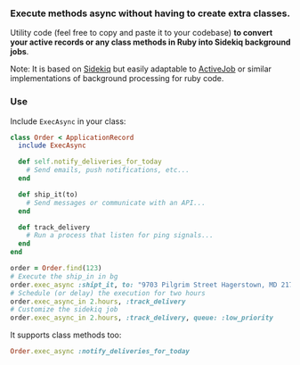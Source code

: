 ### Execute methods async without having to create extra classes.

Utility code (feel free to copy and paste it to your codebase) **to convert your active records or any class methods in Ruby into Sidekiq background jobs**.

Note: It is based on [Sidekiq](https://github.com/sidekiq/sidekiq) but easily adaptable to [ActiveJob](https://guides.rubyonrails.org/active_job_basics.html) or similar implementations of background processing for ruby code.

### Use

Include `ExecAsync` in your class:

```ruby
class Order < ApplicationRecord
  include ExecAsync

  def self.notify_deliveries_for_today
    # Send emails, push notifications, etc...
  end

  def ship_it(to)
    # Send messages or communicate with an API...
  end

  def track_delivery
    # Run a process that listen for ping signals...
  end
end

order = Order.find(123)
# Execute the ship_in in bg
order.exec_async :shipt_it, to: "9703 Pilgrim Street Hagerstown, MD 21740"
# Schedule (or delay) the execution for two hours
order.exec_async_in 2.hours, :track_delivery
# Customize the sidekiq job
order.exec_async_in 2.hours, :track_delivery, queue: :low_priority
```

It supports class methods too:

```ruby
Order.exec_async :notify_deliveries_for_today
```
